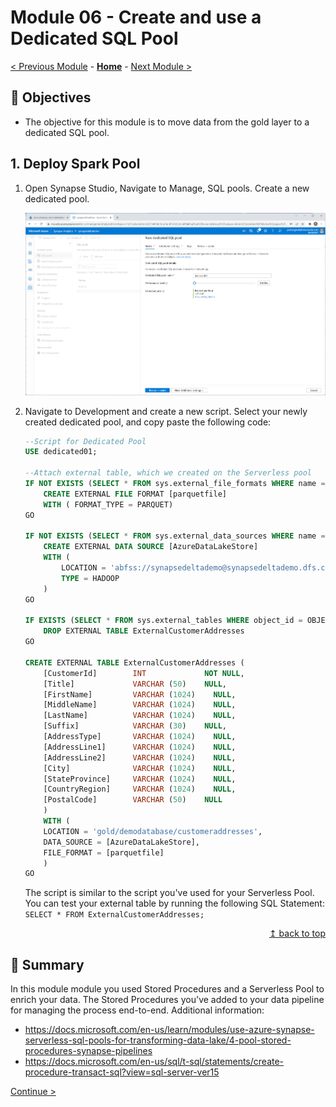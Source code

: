 # Module 06 - Create and use a Dedicated SQL Pool

[< Previous Module](../module05/module05.md) - **[Home](../README.md)** - [Next Module >](../module07/module07.md)

## :dart: Objectives

* The objective for this module is to move data from the gold layer to a dedicated SQL pool.

## 1. Deploy Spark Pool

1. Open Synapse Studio, Navigate to Manage, SQL pools. Create a new dedicated pool.

    ![Validate external table](../module06/screen01.png)

2. Navigate to Development and create a new script. Select your newly created dedicated pool, and copy paste the following code:

    ```sql
    --Script for Dedicated Pool
    USE dedicated01;

    --Attach external table, which we created on the Serverless pool
    IF NOT EXISTS (SELECT * FROM sys.external_file_formats WHERE name = 'parquetfile') 
        CREATE EXTERNAL FILE FORMAT [parquetfile] 
        WITH ( FORMAT_TYPE = PARQUET)
    GO

    IF NOT EXISTS (SELECT * FROM sys.external_data_sources WHERE name = 'AzureDataLakeStore') 
        CREATE EXTERNAL DATA SOURCE [AzureDataLakeStore] 
        WITH (
            LOCATION = 'abfss://synapsedeltademo@synapsedeltademo.dfs.core.windows.net', 
            TYPE = HADOOP 
        )
    GO

    IF EXISTS (SELECT * FROM sys.external_tables WHERE object_id = OBJECT_ID('dbo.ExternalCustomerAddresses'))
        DROP EXTERNAL TABLE ExternalCustomerAddresses
    GO

    CREATE EXTERNAL TABLE ExternalCustomerAddresses (
        [CustomerId]        INT             NOT NULL,
        [Title]             VARCHAR (50)    NULL,
        [FirstName]         VARCHAR (1024)    NULL,
        [MiddleName]        VARCHAR (1024)    NULL,
        [LastName]          VARCHAR (1024)    NULL,
        [Suffix]            VARCHAR (30)    NULL,
        [AddressType]       VARCHAR (1024)    NULL,
        [AddressLine1]      VARCHAR (1024)    NULL,
        [AddressLine2]      VARCHAR (1024)    NULL,
        [City]              VARCHAR (1024)    NULL,
        [StateProvince]     VARCHAR (1024)    NULL,
        [CountryRegion]     VARCHAR (1024)    NULL,
        [PostalCode]        VARCHAR (50)    NULL
        )
        WITH (
        LOCATION = 'gold/demodatabase/customeraddresses',
        DATA_SOURCE = [AzureDataLakeStore],
        FILE_FORMAT = [parquetfile]
        )
    GO
    ```

    The script is similar to the script you've used for your Serverless Pool. You can test your external table by running the following SQL Statement: `SELECT * FROM ExternalCustomerAddresses;`

<div align="right"><a href="#module-04---setup-delta">↥ back to top</a></div>


## :tada: Summary

In this module module you used Stored Procedures and a Serverless Pool to enrich your data. The Stored Procedures you've added to your data pipeline for managing the process end-to-end. Additional information:

- https://docs.microsoft.com/en-us/learn/modules/use-azure-synapse-serverless-sql-pools-for-transforming-data-lake/4-pool-stored-procedures-synapse-pipelines
- https://docs.microsoft.com/en-us/sql/t-sql/statements/create-procedure-transact-sql?view=sql-server-ver15

[Continue >](../module04/module04.md)